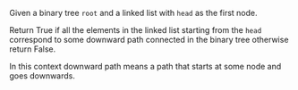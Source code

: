 Given a binary tree `root` and a linked list with `head` as the first node. 

Return True if all the elements in the linked list starting from the `head` correspond to some downward path connected in the binary tree otherwise return False.

In this context downward path means a path that starts at some node and goes downwards.